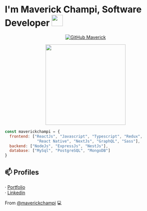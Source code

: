 <h1>I'm Maverick Champi, Software Developer <img src="https://i.ibb.co/RDXyCPK/javascript.png" width="35"></h1>
  
<p align="center">
  <a href="https://github.com/maverickchampi">
    <img src="https://img.shields.io/github/followers/maverickchampi?label=Follow&style=social" alt="GitHub Maverick">
  </a>
</p>

<p align="center">
  <img src="https://i.ibb.co/rp1tLqR/cat-computer.gif" width="250"/>
</p>

```javascript
const maverickchampi = {
  frontend: ["ReactJs", "Javascript", "Typescript", "Redux",
              "React Native", "NextJs", "GraphQL", "Sass"],
  backend: ["NodeJs", "ExpressJs", "NestJs"],
  database: ["MySql", "PostgreSQL", "MongoDB"]
}
```

## 📫 Profiles
· [Portfolio](https://maverickchampi.vercel.app)</br>
· [Linkedin](https://www.linkedin.com/in/maverickchampi)

From [@maverickchampi](https://github.com/maverickchampi) 💻 
